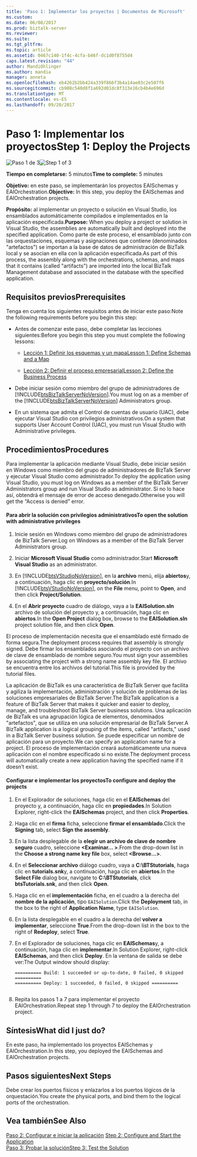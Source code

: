 ```yaml
---
title: 'Paso 1: Implementar los proyectos | Documentos de Microsoft'
ms.custom: 
ms.date: 06/08/2017
ms.prod: biztalk-server
ms.reviewer: 
ms.suite: 
ms.tgt_pltfrm: 
ms.topic: article
ms.assetid: 0467c140-1f4c-4cfa-b46f-dc1d0f8755d4
caps.latest.revision: "44"
author: MandiOhlinger
ms.author: mandia
manager: anneta
ms.openlocfilehash: eb4262b2bb424a339f866f3b4a14ae03c2e507f6
ms.sourcegitcommit: cb908c540d8f1a692d01dc8f313e16cb4b4e696d
ms.translationtype: MT
ms.contentlocale: es-ES
ms.lasthandoff: 09/20/2017
---
```

# <a name="step-1-deploy-the-projects"></a><span data-ttu-id="60032-102">Paso 1: Implementar los proyectos</span><span class="sxs-lookup"><span data-stu-id="60032-102">Step 1: Deploy the Projects</span></span>
<span data-ttu-id="60032-103">![Paso 1 de 3](../adapters-and-accelerators/adapter-oracle-database/media/step-1of3.gif "Step_1of3")</span><span class="sxs-lookup"><span data-stu-id="60032-103">![Step 1 of 3](../adapters-and-accelerators/adapter-oracle-database/media/step-1of3.gif "Step_1of3")</span></span>  
  
 <span data-ttu-id="60032-104">**Tiempo en completarse:** 5 minutos</span><span class="sxs-lookup"><span data-stu-id="60032-104">**Time to complete:** 5 minutes</span></span>  
  
 <span data-ttu-id="60032-105">**Objetivo:** en este paso, se implementarán los proyectos EAISchemas y EAIOrchestration.</span><span class="sxs-lookup"><span data-stu-id="60032-105">**Objective:** In this step, you deploy the EAISchemas and EAIOrchestration projects.</span></span>  
  
 <span data-ttu-id="60032-106">**Propósito:** al implementar un proyecto o solución en Visual Studio, los ensamblados automáticamente compilados e implementados en la aplicación especificada.</span><span class="sxs-lookup"><span data-stu-id="60032-106">**Purpose:** When you deploy a project or solution in Visual Studio, the assemblies are automatically built and deployed into the specified application.</span></span> <span data-ttu-id="60032-107">Como parte de este proceso, el ensamblado junto con las orquestaciones, esquemas y asignaciones que contiene (denominados "artefactos") se importan a la base de datos de administración de BizTalk local y se asocian en ella con la aplicación especificada.</span><span class="sxs-lookup"><span data-stu-id="60032-107">As part of this process, the assembly along with the orchestrations, schemas, and maps that it contains (called "artifacts") are imported into the local BizTalk Management database and associated in the database with the specified application.</span></span>  
  
## <a name="prerequisites"></a><span data-ttu-id="60032-108">Requisitos previos</span><span class="sxs-lookup"><span data-stu-id="60032-108">Prerequisites</span></span>  
 <span data-ttu-id="60032-109">Tenga en cuenta los siguientes requisitos antes de iniciar este paso:</span><span class="sxs-lookup"><span data-stu-id="60032-109">Note the following requirements before you begin this step:</span></span>  
  
-   <span data-ttu-id="60032-110">Antes de comenzar este paso, debe completar las lecciones siguientes:</span><span class="sxs-lookup"><span data-stu-id="60032-110">Before you begin this step you must complete the following lessons:</span></span>  
  
    -   [<span data-ttu-id="60032-111">Lección 1: Definir los esquemas y un mapa</span><span class="sxs-lookup"><span data-stu-id="60032-111">Lesson 1: Define Schemas and a Map</span></span>](../core/lesson-1-define-schemas-and-a-map.md)  
  
    -   [<span data-ttu-id="60032-112">Lección 2: Definir el proceso empresarial</span><span class="sxs-lookup"><span data-stu-id="60032-112">Lesson 2: Define the Business Process</span></span>](../core/lesson-2-define-the-business-process.md)  
  
-   <span data-ttu-id="60032-113">Debe iniciar sesión como miembro del grupo de administradores de [!INCLUDE[btsBizTalkServerNoVersion](../includes/btsbiztalkservernoversion-md.md)].</span><span class="sxs-lookup"><span data-stu-id="60032-113">You must log on as a member of the [!INCLUDE[btsBizTalkServerNoVersion](../includes/btsbiztalkservernoversion-md.md)] Administrators group.</span></span>  
  
-   <span data-ttu-id="60032-114">En un sistema que admita el Control de cuentas de usuario (UAC), debe ejecutar Visual Studio con privilegios administrativos.</span><span class="sxs-lookup"><span data-stu-id="60032-114">On a system that supports User Account Control (UAC), you must run Visual Studio with Administrative privileges.</span></span>  
  
## <a name="procedures"></a><span data-ttu-id="60032-115">Procedimientos</span><span class="sxs-lookup"><span data-stu-id="60032-115">Procedures</span></span>  
 <span data-ttu-id="60032-116">Para implementar la aplicación mediante Visual Studio, debe iniciar sesión en Windows como miembro del grupo de administradores de BizTalk Server y ejecutar Visual Studio como administrador.</span><span class="sxs-lookup"><span data-stu-id="60032-116">To deploy the application using Visual Studio, you must log on Windows as a member of the BizTalk Server Administrators group and run Visual Studio as administrator.</span></span>  <span data-ttu-id="60032-117">Si no lo hace así, obtendrá el mensaje de error de acceso denegado.</span><span class="sxs-lookup"><span data-stu-id="60032-117">Otherwise you will get the “Access is denied” error.</span></span>  
  
#### <a name="to-open-the-solution-with-administrative-privileges"></a><span data-ttu-id="60032-118">Para abrir la solución con privilegios administrativos</span><span class="sxs-lookup"><span data-stu-id="60032-118">To open the solution with administrative privileges</span></span>  
  
1.  <span data-ttu-id="60032-119">Inicie sesión en Windows como miembro del grupo de administradores de BizTalk Server.</span><span class="sxs-lookup"><span data-stu-id="60032-119">Log on Windows as a member of the BizTalk Server Administrators group.</span></span>  
  
2.  <span data-ttu-id="60032-120">Iniciar **Microsoft Visual Studio** como administrador.</span><span class="sxs-lookup"><span data-stu-id="60032-120">Start **Microsoft Visual Studio** as an administrator.</span></span>  
  
3.  <span data-ttu-id="60032-121">En [!INCLUDE[btsVStudioNoVersion](../includes/btsvstudionoversion-md.md)], en la **archivo** menú, elija **abiertos**y, a continuación, haga clic en **proyecto/solución**.</span><span class="sxs-lookup"><span data-stu-id="60032-121">In [!INCLUDE[btsVStudioNoVersion](../includes/btsvstudionoversion-md.md)], on the **File** menu, point to **Open**, and then click **Project/Solution**.</span></span>  
  
4.  <span data-ttu-id="60032-122">En el **Abrir proyecto** cuadro de diálogo, vaya a la **EAISolution.sln** archivo de solución del proyecto y, a continuación, haga clic en **abiertos**.</span><span class="sxs-lookup"><span data-stu-id="60032-122">In the **Open Project** dialog box, browse to the **EAISolution.sln** project solution file, and then click **Open**.</span></span>  
  
 <span data-ttu-id="60032-123">El proceso de implementación necesita que el ensamblado esté firmado de forma segura.</span><span class="sxs-lookup"><span data-stu-id="60032-123">The deployment process requires that assembly is strongly signed.</span></span>  <span data-ttu-id="60032-124">Debe firmar los ensamblados asociando el proyecto con un archivo de clave de ensamblado de nombre seguro.</span><span class="sxs-lookup"><span data-stu-id="60032-124">You must sign your assemblies by associating the project with a strong name assembly key file.</span></span>  <span data-ttu-id="60032-125">El archivo se encuentra entre los archivos del tutorial.</span><span class="sxs-lookup"><span data-stu-id="60032-125">This file is provided by the tutorial files.</span></span>  
  
 <span data-ttu-id="60032-126">La aplicación de BizTalk es una característica de BizTalk Server que facilita y agiliza la implementación, administración y solución de problemas de las soluciones empresariales de BizTalk Server.</span><span class="sxs-lookup"><span data-stu-id="60032-126">The BizTalk application is a feature of BizTalk Server that makes it quicker and easier to deploy, manage, and troubleshoot BizTalk Server business solutions.</span></span> <span data-ttu-id="60032-127">Una aplicación de BizTalk es una agrupación lógica de elementos, denominados "artefactos", que se utiliza en una solución empresarial de BizTalk Server.</span><span class="sxs-lookup"><span data-stu-id="60032-127">A BizTalk application is a logical grouping of the items, called "artifacts," used in a BizTalk Server business solution.</span></span> <span data-ttu-id="60032-128">Se puede especificar un nombre de aplicación para un proyecto.</span><span class="sxs-lookup"><span data-stu-id="60032-128">We can specify an application name for a project.</span></span>  <span data-ttu-id="60032-129">El proceso de implementación creará automáticamente una nueva aplicación con el nombre especificado si no existe.</span><span class="sxs-lookup"><span data-stu-id="60032-129">The deployment process will automatically create a new application having the specified name if it doesn’t exist.</span></span>  
  
#### <a name="to-configure-and-deploy-the-projects"></a><span data-ttu-id="60032-130">Configurar e implementar los proyectos</span><span class="sxs-lookup"><span data-stu-id="60032-130">To configure and deploy the projects</span></span>  
  
1.  <span data-ttu-id="60032-131">En el Explorador de soluciones, haga clic en el **EAISchemas** del proyecto y, a continuación, haga clic en **propiedades**.</span><span class="sxs-lookup"><span data-stu-id="60032-131">In Solution Explorer, right-click the **EAISchemas** project, and then click **Properties**.</span></span>  
  
2.  <span data-ttu-id="60032-132">Haga clic en el **firma** ficha, seleccione **firmar el ensamblado**.</span><span class="sxs-lookup"><span data-stu-id="60032-132">Click the **Signing** tab, select **Sign the assembly**.</span></span>  
  
3.  <span data-ttu-id="60032-133">En la lista desplegable de la **elegir un archivo de clave de nombre seguro** cuadro, seleccione  **\<Examinar... >**.</span><span class="sxs-lookup"><span data-stu-id="60032-133">From the drop-down list in the **Choose a strong name key file** box, select **\<Browse…>**.</span></span>  
  
4.  <span data-ttu-id="60032-134">En el **Seleccionar archivo** diálogo cuadro, vaya a **C:\BTStutorials**, haga clic en **tutorials.snk**y, a continuación, haga clic en **abiertos**.</span><span class="sxs-lookup"><span data-stu-id="60032-134">In the **Select File** dialog box, navigate to **C:\BTStutorials**, click **btsTutorials.snk**, and then click **Open**.</span></span>  
  
5.  <span data-ttu-id="60032-135">Haga clic en el **implementación** ficha, en el cuadro a la derecha del **nombre de la aplicación**, tipo `EAISolution`.</span><span class="sxs-lookup"><span data-stu-id="60032-135">Click the **Deployment** tab, in the box to the right of **Application Name**, type `EAISolution`.</span></span>  
  
6.  <span data-ttu-id="60032-136">En la lista desplegable en el cuadro a la derecha del **volver a implementar**, seleccione **True**.</span><span class="sxs-lookup"><span data-stu-id="60032-136">From the drop-down list in the box to the right of **Redeploy**, select **True**.</span></span>  
  
7.  <span data-ttu-id="60032-137">En el Explorador de soluciones, haga clic en **EAISchemas**y, a continuación, haga clic en **implementar**.</span><span class="sxs-lookup"><span data-stu-id="60032-137">In Solution Explorer, right-click **EAISchemas**, and then click **Deploy**.</span></span>  <span data-ttu-id="60032-138">En la ventana de salida se debe ver:</span><span class="sxs-lookup"><span data-stu-id="60032-138">The Output window should display:</span></span>  
  
    ```  
    ========== Build: 1 succeeded or up-to-date, 0 failed, 0 skipped ==========  
    ========== Deploy: 1 succeeded, 0 failed, 0 skipped ==========  
  
    ```  
  
8.  <span data-ttu-id="60032-139">Repita los pasos 1 a 7 para implementar el proyecto EAIOrchestration.</span><span class="sxs-lookup"><span data-stu-id="60032-139">Repeat step 1 through 7 to deploy the EAIOrchestration project.</span></span>  
  
## <a name="what-did-i-just-do"></a><span data-ttu-id="60032-140">Síntesis</span><span class="sxs-lookup"><span data-stu-id="60032-140">What did I just do?</span></span>  
 <span data-ttu-id="60032-141">En este paso, ha implementado los proyectos EAISchemas y EAIOrchestration.</span><span class="sxs-lookup"><span data-stu-id="60032-141">In this step, you deployed the EAISchemas and EAIOrchestration projects.</span></span>  
  
## <a name="next-steps"></a><span data-ttu-id="60032-142">Pasos siguientes</span><span class="sxs-lookup"><span data-stu-id="60032-142">Next Steps</span></span>  
 <span data-ttu-id="60032-143">Debe crear los puertos físicos y enlazarlos a los puertos lógicos de la orquestación.</span><span class="sxs-lookup"><span data-stu-id="60032-143">You create the physical ports, and bind them to the logical ports of the orchestration.</span></span>  
  
## <a name="see-also"></a><span data-ttu-id="60032-144">Vea también</span><span class="sxs-lookup"><span data-stu-id="60032-144">See Also</span></span>  
 <span data-ttu-id="60032-145">[Paso 2: Configurar e iniciar la aplicación](../core/step-2-configure-and-start-the-application1.md) </span><span class="sxs-lookup"><span data-stu-id="60032-145">[Step 2: Configure and Start the Application](../core/step-2-configure-and-start-the-application1.md) </span></span>  
 [<span data-ttu-id="60032-146">Paso 3: Probar la solución</span><span class="sxs-lookup"><span data-stu-id="60032-146">Step 3: Test the Solution</span></span>](../core/step-3-test-the-solution2.md)